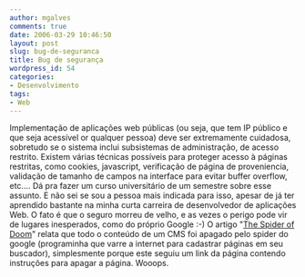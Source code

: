 ```yaml
---
author: mgalves
comments: true
date: 2006-03-29 10:46:50
layout: post
slug: bug-de-seguranca
title: Bug de segurança
wordpress_id: 54
categories:
- Desenvolvimento
tags:
- Web
---
```


Implementação de aplicações web públicas (ou seja, que tem IP público e que seja acessível or qualquer pessoa) deve ser extremamente cuidadosa, sobretudo se o sistema inclui subsistemas de administração, de acesso restrito. Existem várias técnicas possíveis para proteger acesso à páginas restritas, como cookies, javascript, verificação de página de proveniencia, validação de tamanho de campos na interface para evitar buffer overflow, etc.... Dá pra fazer um curso universitário de um semestre sobre esse assunto. E não sei se sou a pessoa mais indicada para isso, apesar de já ter aprendido bastante na minha curta carreira de desenvolvedor de aplicações Web. O fato é que o seguro morreu de velho, e as vezes o perigo pode vir de lugares inesperados, como do próprio Google :-) O artigo "[The Spider of Doom](http://www.thedailywtf.com/forums/65974/ShowPost.aspx)" relata que todo o conteúdo de um CMS foi apagado pelo spider do google (programinha que varre a internet para cadastrar páginas em seu buscador), simplesmente porque este seguiu um link da página contendo instruções para apagar a página. Wooops.
